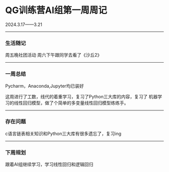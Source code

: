 # QG训练营AI组第一周周记

2024.3.17——3.21

***
### 生活随记

周五晚社团活动
周六下午跟同学去看了《沙丘2》

***
### 一周总结

Pycharm，Anaconda,Jupyter均已装好



这周进行了工数，线代的着重学习，复习了Python三大库的内容，复习了
机器学习的线性回归模型，做了个简单的多变量线性回归模型练练手。

***
### 存在问题

c语言链表相关知识和Python三大库有很多遗忘了，复习ing

***
### 下周规划

跟着AI组继续学习，学习线性回归和逻辑回归

